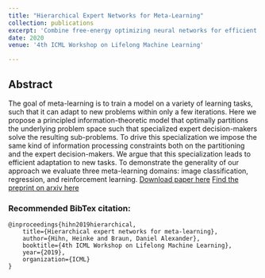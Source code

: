 ```yaml
---
title: "Hierarchical Expert Networks for Meta-Learning"
collection: publications
excerpt: 'Combine free-energy optimizing neural networks for efficient adaptation to facilitate meta-learning.'
date: 2020
venue: '4th ICML Workshop on Lifelong Machine Learning'

---
```

## Abstract
The goal of meta-learning is to train a model on a variety of learning tasks, such that it can adapt to new problems within only a few iterations. Here we propose a principled information-theoretic model that optimally partitions the underlying problem space such that specialized expert decision-makers solve the resulting sub-problems. To drive this specialization we impose the same kind of information processing constraints both on the partitioning and the expert decision-makers. We argue that this specialization leads to efficient adaptation to new tasks. To demonstrate the generality of our approach we evaluate three meta-learning domains: image classification, regression, and reinforcement learning.
[Download paper here](https://openreview.net/pdf?id=vADVUh-NI1)
[Find the preprint on arxiv here](https://arxiv.org/abs/1911.00348)

### Recommended BibTex citation: 
    @inproceedings{hihn2019hierarchical,
		title={Hierarchical expert networks for meta-learning},
  		author={Hihn, Heinke and Braun, Daniel Alexander},
		booktitle={4th ICML Workshop on Lifelong Machine Learning},
		year={2019},
		organization={ICML}
	}